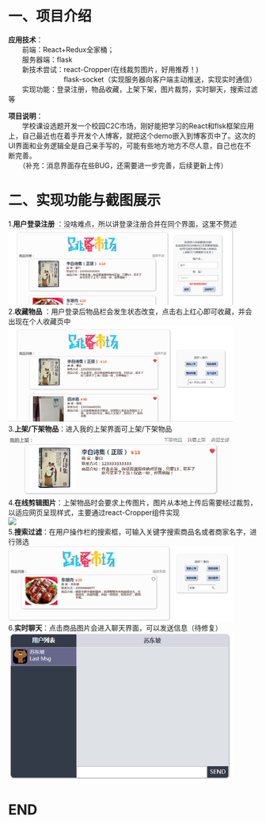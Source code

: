 # 一、项目介绍
**应用技术**：</br>　　前端：React+Redux全家桶；</br>　　服务器端：flask</br>　　新技术尝试：react-Cropper(在线裁剪图片，好用推荐！)</br>　　　　　　　　flask-socket（实现服务器向客户端主动推送，实现实时通信）</br>　　实现功能：登录注册，物品收藏，上架下架，图片裁剪，实时聊天，搜索过滤等

**项目说明**：</br>　　学校课设选题开发一个校园C2C市场，刚好能把学习的React和flsk框架应用上，自己最近也在着手开发个人博客，就把这个demo嵌入到博客页中了。这次的UI界面和业务逻辑全是自己亲手写的，可能有些地方地方不尽人意，自己也在不断完善。</br>
　　（补充：消息界面存在些BUG，还需要进一步完善，后续更新上传）
     
# 二、实现功能与截图展示

1.**用户登录注册** ：没啥难点，所以讲登录注册合并在同个界面，这里不赘述</br>
<img src="https://raw.githubusercontent.com/JunYuanHub/img/master/C2CMarket/login.png" width=90%></br>
2.**收藏物品** ：用户登录后物品栏会发生状态改变，点击右上红心即可收藏，并会出现在个人收藏页中</br>
<img src="https://raw.githubusercontent.com/JunYuanHub/img/master/C2CMarket/shoucang.png" width=90%></br>
3.**上架/下架物品**：进入我的上架界面可上架/下架物品</br>
<img src="https://raw.githubusercontent.com/JunYuanHub/img/master/C2CMarket/shangxiajia.png" width=90%></br>
4.**在线剪辑图片**：上架物品时会要求上传图片，图片从本地上传后需要经过裁剪，以适应网页呈现样式，主要通过react-Cropper组件实现</br>
<img src="https://raw.githubusercontent.com/JunYuanHub/img/master/C2CMarket/caijain.png" width=90%></br>
5.**搜索过滤**：在用户操作栏的搜索框，可输入关键字搜索商品名或者商家名字，进行筛选</br>
<img src="https://raw.githubusercontent.com/JunYuanHub/img/master/C2CMarket/search.png" width=90%></br>
6.**实时聊天**：点击商品图片会进入聊天界面，可以发送信息（待修复）</br>
<img src="https://raw.githubusercontent.com/JunYuanHub/img/master/C2CMarket/xiaoxi.png" width=90%></br>
# END
